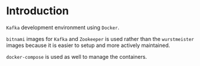 # Introduction

`Kafka` development environment using `Docker`.

`bitnami` images for `Kafka` and `Zookeeper` is used rather than the `wurstmeister` images because it is easier to setup and more actively maintained.

`docker-compose` is used as well to manage the containers.
